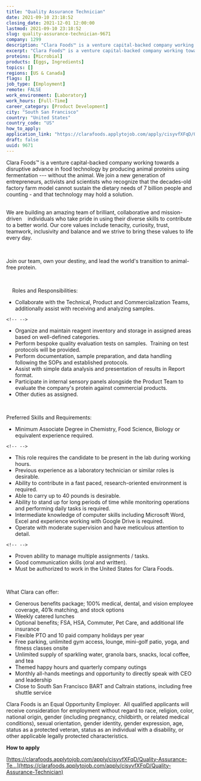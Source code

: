 ```yaml
---
title: "Quality Assurance Technician"
date: 2021-09-10 23:18:52
closing_date: 2021-12-01 12:00:00
lastmod: 2021-09-10 23:18:52
slug: quality-assurance-technician-9671
company: 1299
description: "Clara Foods™ is a venture capital-backed company working towards a disruptive advance in food technology by producing animal proteins using fermentation --- without the animal. We join a new generation of entrepreneurs, activists and scientists who recognize that the decades-old factory farm model cannot sustain the dietary needs of 7 billion people and counting - and that technology may hold a solution.  "
excerpt: "Clara Foods™ is a venture capital-backed company working towards a disruptive advance in food technology by producing animal proteins using fermentation --- without the animal. We join a new generation of entrepreneurs, activists and scientists who recognize that the decades-old factory farm model cannot sustain the dietary needs of 7 billion people and counting - and that technology may hold a solution.  "
proteins: [Microbial]
products: [Eggs, Ingredients]
topics: []
regions: [US & Canada]
flags: []
job_type: [Employment]
remote: FALSE
work_environment: [Laboratory]
work_hours: [Full-Time]
career_category: [Product Development]
city: "South San Francisco"
country: "United States"
country_code: "US"
how_to_apply: 
application_link: "https://clarafoods.applytojob.com/apply/cisyvfXFqD/Quality-Assurance-Technician"
draft: false
uuid: 9671
---
```

Clara Foods™ is a venture capital-backed company working towards a
disruptive advance in food technology by producing animal proteins using
fermentation \-\-- without the animal. We join a new generation of
entrepreneurs, activists and scientists who recognize that the
decades-old factory farm model cannot sustain the dietary needs of 7
billion people and counting - and that technology may hold a solution. \
 

We are building an amazing team of brilliant, collaborative and
mission-driven    individuals who take pride in using their diverse
skills to contribute to a better world. Our core values include
tenacity, curiosity, trust, teamwork, inclusivity and balance and we
strive to bring these values to life every day.

 

Join our team, own your destiny, and lead the world\'s transition to
animal-free protein.

 

    Roles and Responsibilities:

-   Collaborate with the Technical, Product and Commercialization Teams,
    additionally assist with receiving and analyzing samples.

```{=html}
<!-- -->
```
-   Organize and maintain reagent inventory and storage in assigned
    areas based on well-defined categories.
-   Perform bespoke quality evaluation tests on samples.  Training on
    test protocols will be provided.  
-   Perform documentation, sample preparation, and data handling
    following the SOPs and established protocols.
-   Assist with simple data analysis and presentation of results in
    Report format.
-   Participate in internal sensory panels alongside the Product Team to
    evaluate the company's protein against commercial products.
-   Other duties as assigned.

 

Preferred Skills and Requirements:

-   Minimum Associate Degree in Chemistry, Food Science, Biology or
    equivalent experience required.

```{=html}
<!-- -->
```
-   This role requires the candidate to be present in the lab during
    working hours.
-   Previous experience as a laboratory technician or similar roles is
    desirable.
-   Ability to contribute in a fast paced, research-oriented environment
    is required.
-   Able to carry up to 40 pounds is desirable.
-   Ability to stand up for long periods of time while monitoring
    operations and performing daily tasks is required.
-   Intermediate knowledge of computer skills including Microsoft Word,
    Excel and experience working with Google Drive is required.
-   Operate with moderate supervision and have meticulous attention to
    detail.

```{=html}
<!-- -->
```
-   Proven ability to manage multiple assignments / tasks. 
-   Good communication skills (oral and written). 
-   Must be authorized to work in the United States for Clara Foods.

 

What Clara can offer:

-   Generous benefits package; 100% medical, dental, and vision employee
    coverage, 401k matching, and stock options 
-   Weekly catered lunches
-   Optional benefits; FSA, HSA, Commuter, Pet Care, and additional life
    insurance
-   Flexible PTO and 10 paid company holidays per year
-   Free parking, unlimited gym access, lounge, mini-golf patio, yoga,
    and fitness classes onsite
-   Unlimited supply of sparkling water, granola bars, snacks, local
    coffee, and tea
-   Themed happy hours and quarterly company outings
-   Monthly all-hands meetings and opportunity to directly speak with
    CEO and leadership
-   Close to South San Francisco BART and Caltrain stations, including
    free shuttle service

Clara Foods is an Equal Opportunity Employer.  All qualified applicants
will receive consideration for employment without regard to race,
religion, color, national origin, gender (including pregnancy,
childbirth, or related medical conditions), sexual orientation, gender
identity, gender expression, age, status as a protected veteran, status
as an individual with a disability, or other applicable legally
protected characteristics.


**How to apply**


[https://clarafoods.applytojob.com/apply/cisyvfXFqD/Quality-Assurance-Te...](https://clarafoods.applytojob.com/apply/cisyvfXFqD/Quality-Assurance-Technician)
